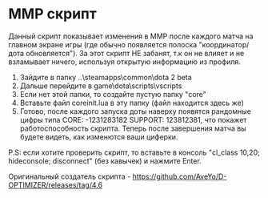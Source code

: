 # ММР скрипт

Данный скрипт показывает изменения в ММР после каждого матча на главном экране игры (где обычно появляется полоска "координатор/дота обновляется"). За этот скрипт НЕ забанят, т.к он не влияет и не взламывает ничего, используя открытую информацию из профиля.

1. Зайдите в папку ..\steamapps\common\dota 2 beta
2. Дальше перейдите в game\dota\scripts\vscripts
3. Если нет этой папки, то создайте пустую папку "core"
4. Вставьте файл coreinit.lua в эту папку (файл находится здесь же)
5. Готово, после каждого запуска доты наверху появятся рандомные цифры типа CORE: -1231283182 SUPPORT: 123812381, что покажет работоспособность скрипта. Теперь после завершения матча вы будете видеть, как изменются ваши циферки.

P.S: если хотите проверить скрипт, то вставьте в консоль "cl_class 10,20; hideconsole; disconnect" (без кавычек) и нажмите Enter.

Оригинальный создатель скрипта - https://github.com/AveYo/D-OPTIMIZER/releases/tag/4.6
